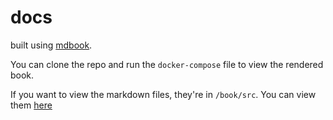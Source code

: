 # docs

built using [mdbook](https://rust-lang.github.io/mdBook/). 

You can clone the repo and run the `docker-compose` file to view the rendered book.

If you want to view the markdown files, they're in `/book/src`. You can view them [here](./book/src/README.md)